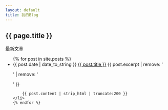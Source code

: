 ```yaml
---
layout: default
title: 我的Blog
---
```

<h2>{{ page.title }}</h2>
<p>最新文章</p>
<ul>
    {% for post in site.posts %}
    <li>
        {{ post.date | date_to_string }} 
        <a href="{{ site.baseurl }}{{ post.url }}">{{ post.title }}</a>
        {{ post.excerpt | remove: '<p>' | remove: '</p>'  }}
        
        {{ post.content | strip_html | truncate:200 }}
    </li>
    {% endfor %}
</ul>